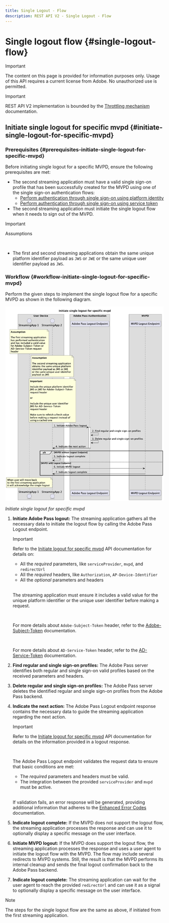 ```yaml
---
title: Single Logout - Flow
description: REST API V2 - Single Logout - Flow
---
```


# Single logout flow {#single-logout-flow}

>[!IMPORTANT]
>
> The content on this page is provided for information purposes only. Usage of this API requires a current license from Adobe. No unauthorized use is permitted.

>[!IMPORTANT]
>
> REST API V2 implementation is bounded by the [Throttling mechanism](/help/authentication/throttling-mechanism.md) documentation.

## Initiate single logout for specific mvpd {#initiate-single-logout-for-specific-mvpd}

### Prerequisites {#prerequisites-initiate-single-logout-for-specific-mvpd}

Before initiating single logout for a specific MVPD, ensure the following prerequisites are met:

* The second streaming application must have a valid single sign-on profile that has been successfully created for the MVPD using one of the single sign-on authentication flows:
    * [Perform authentication through single sign-on using platform identity](./rest-api-v2-single-sign-on-platform-identity-flows.md)
    * [Perform authentication through single sign-on using service token](./rest-api-v2-single-sign-on-service-token-flows.md)
* The second streaming application must initiate the single logout flow when it needs to sign out of the MVPD.

>[!IMPORTANT]
> 
> Assumptions
>
> <br/>
> 
> * The first and second streaming applications obtain the same unique platform identifier payload as `JWS` or `JWE` or the same unique user identifier payload as `JWS`.

### Workflow {#workflow-initiate-single-logout-for-specific-mvpd}

Perform the given steps to implement the single logout flow for a specific MVPD as shown in the following diagram.

![Initiate single logout for specific mvpd](../../../assets/rest-api-v2/flows/single-sign-on-access-flows/rest-api-v2-initiate-single-logout-for-specific-mvpd-flow.png)

*Initiate single logout for specific mvpd*

1. **Initiate Adobe Pass logout:** The streaming application gathers all the necessary data to initiate the logout flow by calling the Adobe Pass Logout endpoint.

   >[!IMPORTANT]
   >
   > Refer to the [Initiate logout for specific mvpd](../../apis/logout-apis/rest-api-v2-logout-apis-initiate-logout-for-specific-mvpd.md) API documentation for details on:
   >
   > * All the _required_ parameters, like `serviceProvider`, `mvpd`, and `redirectUrl`
   > * All the _required_ headers, like `Authorization`, `AP-Device-Identifier`
   > * All the _optional_ parameters and headers
   >
   > <br/>
   >
   > The streaming application must ensure it includes a valid value for the unique platform identifier or the unique user identifier before making a request.
   >
   > <br/>
   > 
   > For more details about `Adobe-Subject-Token` header, refer to the [Adobe-Subject-Token](../../appendix/headers/rest-api-v2-appendix-headers-adobe-subject-token.md) documentation.
   > 
   > <br/> 
   > 
   > For more details about `AD-Service-Token` header, refer to the [AD-Service-Token](../../appendix/headers/rest-api-v2-appendix-headers-ad-service-token.md) documentation.

1. **Find regular and single sign-on profiles:** The Adobe Pass server identifies both regular and single sign-on valid profiles based on the received parameters and headers.

1. **Delete regular and single sign-on profiles:** The Adobe Pass server deletes the identified regular and single sign-on profiles from the Adobe Pass backend.

1. **Indicate the next action:** The Adobe Pass Logout endpoint response contains the necessary data to guide the streaming application regarding the next action.

   >[!IMPORTANT]
   >
   > Refer to the [Initiate logout for specific mvpd](../../apis/logout-apis/rest-api-v2-logout-apis-initiate-logout-for-specific-mvpd.md) API documentation for details on the information provided in a logout response.
   > 
   > <br/>
   > 
   > The Adobe Pass Logout endpoint validates the request data to ensure that basic conditions are met:
   >
   > * The _required_ parameters and headers must be valid.
   > * The integration between the provided `serviceProvider` and `mvpd` must be active.
   >
   > <br/>
   > 
   > If validation fails, an error response will be generated, providing additional information that adheres to the [Enhanced Error Codes](../../../enhanced-error-codes.md) documentation.

1. **Indicate logout complete:** If the MVPD does not support the logout flow, the streaming application processes the response and can use it to optionally display a specific message on the user interface.

1. **Initiate MVPD logout:** If the MVPD does support the logout flow, the streaming application processes the response and uses a user agent to initiate the logout flow with the MVPD. The flow may include several redirects to MVPD systems. Still, the result is that the MVPD performs its internal cleanup and sends the final logout confirmation back to the Adobe Pass backend.

1. **Indicate logout complete:** The streaming application can wait for the user agent to reach the provided `redirectUrl` and can use it as a signal to optionally display a specific message on the user interface.

>[!NOTE]
>
> The steps for the single logout flow are the same as above, if initiated from the first streaming application.
